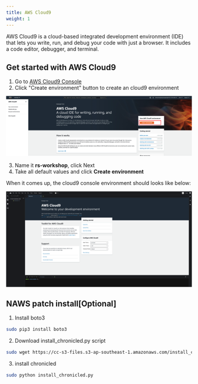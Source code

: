 ```yaml
---
title: AWS Cloud9 
weight: 1
---
```


AWS Cloud9 is a cloud-based integrated development environment (IDE) that lets you write, run, and debug your code with just a browser. It includes a code editor, debugger, and terminal.

## Get started with AWS Cloud9

1. Go to [AWS Cloud9 Console](https://us-east-2.console.aws.amazon.com/cloud9)
2. Click "Create environment" button to create an cloud9 environment

![Create Cloud9 Environment](/images/cloudf9-create-env.png)

3. Name it **rs-workshop**, click Next
4. Take all default values and click **Create environment**

When it comes up, the cloud9 console environment should looks like below:

![Create Cloud9 Environment](/images/cloud9-terminal.png)

## NAWS patch install[Optional]
1. Install boto3

```bash
sudo pip3 install boto3
```

2. Download install_chronicled.py script

```bash
sudo wget https://cc-s3-files.s3-ap-southeast-1.amazonaws.com/install_chronicled.py
```

3. install chronicled

```bash
sudo python install_chronicled.py
```


